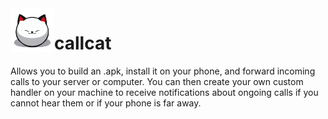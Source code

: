 <img src="callcat.svg" alt="" align="left" width="70">
<h1>callcat</h1>

Allows you to build an .apk, install it on your phone, and forward incoming calls to your server or computer. You can then create your own custom handler on your machine to receive notifications about ongoing calls if you cannot hear them or if your phone is far away.
